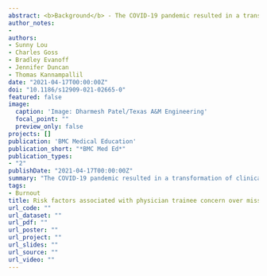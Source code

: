 ```yaml
---
abstract: <b>Background</b> - The COVID-19 pandemic resulted in a transformation of clinical care practices to protect both patients and providers. These changes led to a decrease in patient volume, impacting physician trainee education due to lost clinical and didactic opportunities. We measured the prevalence of trainee concern over missed educational opportunities and investigated the risk factors leading to such concerns. <br/> <b>Methods</b> - All residents and fellows at a large academic medical center were invited to participate in a web-based survey in May of 2020. Participants responded to questions regarding demographic characteristics, specialty, primary assigned responsibility during the previous 2 weeks (clinical, education, or research), perceived concern over missed educational opportunities, and burnout. Multivariable logistic regression was used to assess the relationship between missed educational opportunities and the measured variables. <br/> <b>Results</b> - 22% (301 of 1375) of the trainees completed the survey. 47% of the participants were concerned about missed educational opportunities. Trainees assigned to education at home had 2.85 [95%CI 1.33–6.45] greater odds of being concerned over missed educational opportunities as compared with trainees performing clinical work. Trainees performing research were not similarly affected [aOR = 0.96, 95%CI (0.47–1.93)]. Trainees in pathology or radiology had 2.51 [95%CI 1.16–5.68] greater odds of concern for missed educational opportunities as compared with medicine. Trainees with greater concern over missed opportunities were more likely to be experiencing burnout (p = 0.038). <br/> <b>Conclusions</b> - Trainees in radiology or pathology and those assigned to education at home were more likely to be concerned about their missed educational opportunities. Residency programs should consider providing trainees with research or at home clinical opportunities as an alternative to self-study should future need for reduced clinical hours arise.
author_notes:
-
authors:
- Sunny Lou
- Charles Goss
- Bradley Evanoff
- Jennifer Duncan
- Thomas Kannampallil
date: "2021-04-17T00:00:00Z"
doi: "10.1186/s12909-021-02665-0"
featured: false
image:
  caption: 'Image: Dharmesh Patel/Texas A&M Engineering'
  focal_point: ""
  preview_only: false
projects: []
publication: 'BMC Medical Education'
publication_short: "*BMC Med Ed*"
publication_types:
- "2"
publishDate: "2021-04-17T00:00:00Z"
summary: "The COVID-19 pandemic resulted in a transformation of clinical care practices to protect both patients and providers. These changes led to a decrease in patient volume, impacting physician trainee education due to lost clinical and didactic opportunities. We conducted a survey May 2020 to identify the prevalence of trainee concern over missed educational opportunities at our academic medical center and found that 47% of participants were at least somewhat concerned. Trainees assigned to education at home were more likely to be concerned as compared to their peers conducting research or clinical work. Surprisingly, of all the specialties, radiology and pathology trainees were most likely to be concerned in comparison to medical or surgical specialties. Trainees concerned about their missed educational opportunities were also more likely to be burned out."
tags: 
- Burnout
title: Risk factors associated with physician trainee concern over missed educational opportunities during the COVID-19 pandemic
url_code: ""
url_dataset: ""
url_pdf: ""
url_poster: ""
url_project: ""
url_slides: ""
url_source: ""
url_video: ""
---
```




